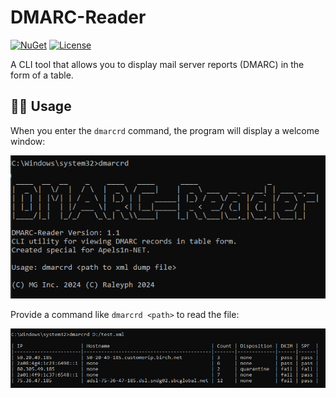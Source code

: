 # DMARC-Reader

[![NuGet](https://img.shields.io/nuget/v/DMARCReader.Cli?style=flat-square&logo=nuget)](https://www.nuget.org/packages/DMARCReader.Cli/)
[![License](https://img.shields.io/github/license/Raleyph/DMARC-Reader?style=flat-square)](https://opensource.org/license/mit/)

A CLI tool that allows you to display mail server reports (DMARC) in the form of a table.

## 👩‍🏫 Usage

When you enter the <code>dmarcrd</code> command, the program will display a welcome window:

![Start screen](https://raw.githubusercontent.com/Raleyph/DMARC-Reader/main/assets/start_screen.png)

Provide a command like <code>dmarcrd \<path\></code> to read the file:

![Start screen](https://raw.githubusercontent.com/Raleyph/DMARC-Reader/main/assets/work_screen.png)
